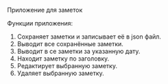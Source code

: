 Приложение для заметок

Функции приложения:
1. Сохраняет заметки и записывает её в json файл.
2. Выводит все сохранённые заметки.
3. Выводит в се заметки за указанную дату.
4. Находит заметку по заголовку.
5. Редактирует выбранную заметку.
6. Удаляет выбранную заметку.
